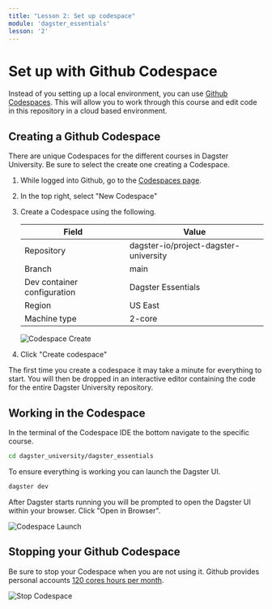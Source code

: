 ```yaml
---
title: "Lesson 2: Set up codespace"
module: 'dagster_essentials'
lesson: '2'
---
```


# Set up with Github Codespace

Instead of you setting up a local environment, you can use [Github Codespaces](https://github.com/features/codespaces). This will allow you to work through this course and edit code in this repository in a cloud based environment.

## Creating a Github Codespace

There are unique Codespaces for the different courses in Dagster University. Be sure to select the create one creating a Codespace.

1. While logged into Github, go to the [Codespaces page](https://github.com/codespaces).
2. In the top right, select "New Codespace"
3. Create a Codespace using the following.

    | Field | Value |
    |--- | --- |
    | Repository | dagster-io/project-dagster-university |
    | Branch | main |
    | Dev container configuration | Dagster Essentials |
    | Region | US East |
    | Machine type | 2-core |

    ![Codespace Create](/images/shared/codespaces/codespaces-create.png)

4. Click "Create codespace"

The first time you create a codespace it may take a minute for everything to start. You will then be dropped in an interactive editor containing the code for the entire Dagster University repository.

## Working in the Codespace

In the terminal of the Codespace IDE the bottom navigate to the specific course.

```bash
cd dagster_university/dagster_essentials
```

To ensure everything is working you can launch the Dagster UI.

```bash
dagster dev
```

After Dagster starts running you will be prompted to open the Dagster UI within your browser. Click "Open in Browser".

![Codespace Launch](/images/shared/codespaces/codespaces-launch.png)

## Stopping your Github Codespace

Be sure to stop your Codespace when you are not using it. Github provides personal accounts [120 cores hours per month](https://docs.github.com/en/billing/managing-billing-for-your-products/managing-billing-for-github-codespaces/about-billing-for-github-codespaces#monthly-included-storage-and-core-hours-for-personal-accounts).

![Stop Codespace](/images/shared/codespaces/codespaces-stop.png)